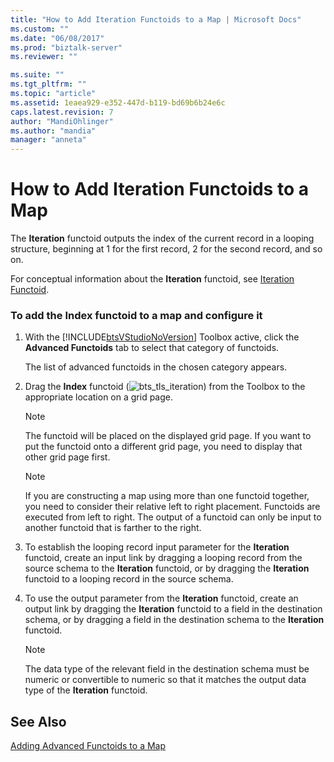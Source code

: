 ```yaml
---
title: "How to Add Iteration Functoids to a Map | Microsoft Docs"
ms.custom: ""
ms.date: "06/08/2017"
ms.prod: "biztalk-server"
ms.reviewer: ""

ms.suite: ""
ms.tgt_pltfrm: ""
ms.topic: "article"
ms.assetid: 1eaea929-e352-447d-b119-bd69b6b24e6c
caps.latest.revision: 7
author: "MandiOhlinger"
ms.author: "mandia"
manager: "anneta"
---
```

# How to Add Iteration Functoids to a Map
The **Iteration** functoid outputs the index of the current record in a looping structure, beginning at 1 for the first record, 2 for the second record, and so on.  
  
 For conceptual information about the **Iteration** functoid, see [Iteration Functoid](../core/iteration-functoid.md).  
  
### To add the Index functoid to a map and configure it  
  
1. With the [!INCLUDE[btsVStudioNoVersion](../includes/btsvstudionoversion-md.md)] Toolbox active, click the **Advanced Functoids** tab to select that category of functoids.  
  
    The list of advanced functoids in the chosen category appears.  
  
2. Drag the **Index** functoid (![](../core/media/bts-tls-iteration.gif "bts_tls_iteration")) from the Toolbox to the appropriate location on a grid page.  
  
   > [!NOTE]
   >  The functoid will be placed on the displayed grid page. If you want to put the functoid onto a different grid page, you need to display that other grid page first.  
  
   > [!NOTE]
   >  If you are constructing a map using more than one functoid together, you need to consider their relative left to right placement. Functoids are executed from left to right. The output of a functoid can only be input to another functoid that is farther to the right.  
  
3. To establish the looping record input parameter for the **Iteration** functoid, create an input link by dragging a looping record from the source schema to the **Iteration** functoid, or by dragging the **Iteration** functoid to a looping record in the source schema.  
  
4. To use the output parameter from the **Iteration** functoid, create an output link by dragging the **Iteration** functoid to a field in the destination schema, or by dragging a field in the destination schema to the **Iteration** functoid.  
  
   > [!NOTE]
   >  The data type of the relevant field in the destination schema must be numeric or convertible to numeric so that it matches the output data type of the **Iteration** functoid.  
  
## See Also  
 [Adding Advanced Functoids to a Map](../core/adding-advanced-functoids-to-a-map.md)